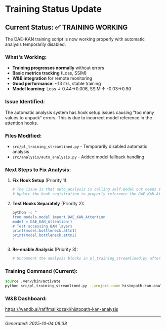 # Training Status Update

## Current Status: ✅ TRAINING WORKING

The DAE-KAN training script is now working properly with automatic analysis temporarily disabled.

### What's Working:
- **Training progresses normally** without errors
- **Basic metrics tracking** (Loss, SSIM)
- **W&B integration** for remote monitoring
- **Good performance**: ~13 it/s, stable training
- **Model learning**: Loss ↓ 0.44→0.006, SSIM ↑ -0.03→0.90

### Issue Identified:
The automatic analysis system has hook setup issues causing "too many values to unpack" errors. This is due to incorrect model reference in the attention hooks.

### Files Modified:
- `src/pl_training_streamlined.py` - Temporarily disabled automatic analysis
- `src/analysis/auto_analysis.py` - Added model fallback handling

### Next Steps to Fix Analysis:

1. **Fix Hook Setup** (Priority 1):
   ```python
   # The issue is that auto_analysis is calling self.model but needs self.model.model
   # Update the hook registration to properly reference the DAE_KAN_Attention layers
   ```

2. **Test Hooks Separately** (Priority 2):
   ```bash
   python -c "
   from models.model import DAE_KAN_Attention
   model = DAE_KAN_Attention()
   # Test accessing BAM layers
   print(model.bottleneck.attn1)
   print(model.bottleneck.attn2)
   "
   ```

3. **Re-enable Analysis** (Priority 3):
   ```python
   # Uncomment the analysis blocks in pl_training_streamlined.py after hooks are fixed
   ```

### Training Command (Current):
```bash
source .venv/bin/activate
python src/pl_training_streamlined.py --project-name histopath-kan-analysis --batch-size 4
```

### W&B Dashboard:
https://wandb.ai/rafifmalikdzaki/histopath-kan-analysis

---
*Generated: 2025-10-04 08:38*